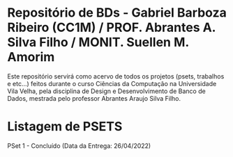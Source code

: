 # Repositório de BDs - Gabriel Barboza Ribeiro (CC1M) / PROF. Abrantes A. Silva Filho / MONIT. Suellen M. Amorim
Este repositório servirá como acervo de todos os projetos (psets, trabalhos e etc...) feitos durante o curso Ciências da Computação na Universidade Vila Velha, pela disciplina de Design e Desenvolvimento de Banco de Dados, mestrada pelo professor Abrantes Araujo Silva Filho.

# Listagem de PSETS

PSet 1 - Concluído (Data da Entrega: 26/04/2022)
